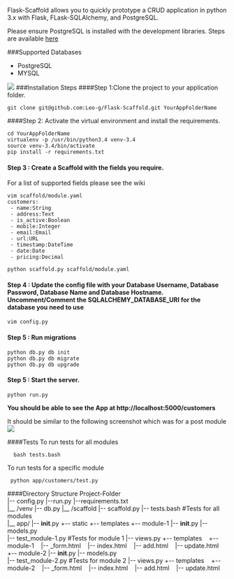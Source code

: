 Flask-Scaffold allows you to quickly prototype a CRUD application in python 3.x with Flask, FLask-SQLAlchemy,  and PostgreSQL.

Please ensure PostgreSQL is installed with the development libraries. Steps are available [here](http://techarena51.com/index.php/flask-sqlalchemy-postgresql-tutorial/)

###Supported Databases
- PostgreSQL
- MYSQL

![](https://travis-ci.org/Leo-g/Flask-Scaffold.svg?branch=master)
###Installation Steps
####Step 1:Clone the project to your application folder.

    git clone git@github.com:Leo-g/Flask-Scaffold.git YourAppFolderName

####Step 2: Activate the virtual environment and install the requirements.
 
    cd YourAppFolderName
    virtualenv -p /usr/bin/python3.4 venv-3.4
    source venv-3.4/bin/activate
    pip install -r requirements.txt 
    
    
#### Step 3 : Create a Scaffold with the fields you require.

For a list of supported fields please see the wiki

    vim scaffold/module.yaml
    customers:
     - name:String
     - address:Text
     - is_active:Boolean
     - mobile:Integer
     - email:Email
     - url:URL
     - timestamp:DateTime
     - date:Date
     - pricing:Decimal
    
    python scaffold.py scaffold/module.yaml
    

#### Step 4 : Update the config file with your Database Username, Database Password, Database Name and Database Hostname. Uncomment/Comment the SQLALCHEMY_DATABASE_URI for the database you need to use

    vim config.py

#### Step 5 : Run migrations 
   
    python db.py db init
    python db.py db migrate
    python db.py db upgrade
   
####  Step 5 : Start the server.
    python run.py


**You should be able to see the App at  http://localhost:5000/customers**

It should be similar to the following screenshot which was for a post module
![](http://i.imgur.com/brGR8gB.png)


####Tests
To run tests for all modules

      bash tests.bash
To run tests for a specific module

     python app/customers/test.py
     
####Directory Structure
        Project-Folder   
            |-- config.py
            |--run.py
            |--requirements.txt    
            |__ /venv 
            |-- db.py
            |__ /scaffold
            |-- scaffold.py
            |-- tests.bash    #Tests for all modules   
            |__ app/
                |-- __init__.py
                +-- static
                +-- templates
                +-- module-1
                    |-- __init__.py
                    |-- models.py           
                    |-- test_module-1.py  #Tests for module 1
                    |-- views.py
                    +-- templates
                         +-- module-1
                               |-- _form.html
                               |-- index.html
                               |-- add.html
                               |-- update.html        
                +-- module-2
                    |-- __init__.py
                    |-- models.py           
                    |-- test_module-2.py  #Tests for module 2
                    |-- views.py
                    +-- templates
                         +-- module-2
                               |-- _form.html
                               |-- index.html
                               |-- add.html
                               |-- update.html
              

